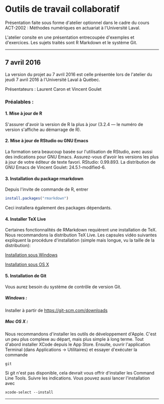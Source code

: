 # Outils de travail collaboratif

Présentation faite sous forme d'atelier optionnel dans le cadre du cours ACT-2002 : Méthodes numériques en actuariat à l'Université Laval.

L'atelier consite en une présentation entrecoupée d'exemples et d'exercices. Les sujets traités sont R Markdown et le système Git.

***********************

## 7 avril 2016

La version du projet au 7 avril 2016 est celle présentée lors de l'atelier du jeudi 7 avril 2016 à l'Université Laval à Québec.

Présentateurs : Laurent Caron et Vincent Goulet

### Préalables :

#### 1. Mise à jour de R

S'assurer d'avoir la version de R la plus à jour (3.2.4 — le numéro de version s'affiche au démarrage de R).

#### 2. Mise à jour de RStudio ou GNU Emacs

La formation sera beaucoup basée sur l'utilisation de RStudio, avec aussi des indications pour GNU Emacs. Assurez-vous d'avoir les versions les plus à jour de votre éditeur de texte favori. RStudio: 0.99.893. La distribution de GNU Emacs de Vincent Goulet: 24.5.1-modified-6.

#### 3. Installation du package rmarkdown

Depuis l'invite de commande de R, entrer

``` r
install.packages("rmarkdown")
```

Ceci installera également des packages dépendants.

#### 4. Installer TeX Live

Certaines fonctionnalités de RMarkdown requièrent une installation de TeX. Nous recommandons la distribution TeX Live. Les capsules vidéo suivantes expliquent la procédure d'installation (simple mais longue, vu la taille de la distribution):

[Installation sous Windows](https://www.youtube.com/watch?v=z_dq3dns-WU)

[Installation sous OS X](https://www.youtube.com/watch?v=fjcR6lFy0c4)

#### 5. Installation de Git

Vous aurez besoin du système de contrôle de version Git.

##### Windows :

Installer à partir de https://git-scm.com/downloads

##### Mac OS X :

Nous recommandons d'installer les outils de développement d'Apple. C'est un peu plus complexe au départ, mais plus simple à long terme. Tout d'abord installer XCode depuis le App Store. Ensuite, ouvrir l'application Terminal (dans Applications -> Utilitaires) et essayer d'exécuter la commande

``` git
git
```

Si git n'est pas disponible, cela devrait vous offrir d'installer les Command Line Tools. Suivre les indications. Vous pouvez aussi lancer l'installation avec 

``` git
xcode-select --install
```
***********************